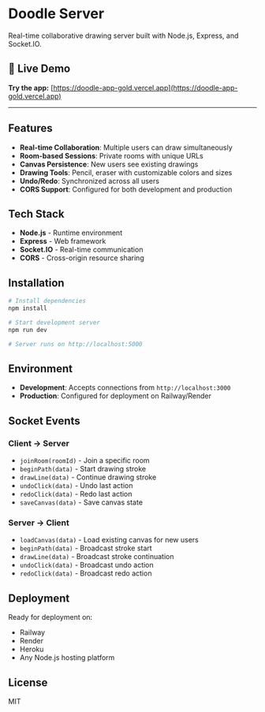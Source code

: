 # Doodle Server

Real-time collaborative drawing server built with Node.js, Express, and Socket.IO.

## 🚀 Live Demo

**Try the app:** [https://doodle-app-gold.vercel.app](https://doodle-app-gold.vercel.app)

---

## Features

- **Real-time Collaboration**: Multiple users can draw simultaneously
- **Room-based Sessions**: Private rooms with unique URLs
- **Canvas Persistence**: New users see existing drawings
- **Drawing Tools**: Pencil, eraser with customizable colors and sizes
- **Undo/Redo**: Synchronized across all users
- **CORS Support**: Configured for both development and production

## Tech Stack

- **Node.js** - Runtime environment
- **Express** - Web framework
- **Socket.IO** - Real-time communication
- **CORS** - Cross-origin resource sharing

## Installation

```bash
# Install dependencies
npm install

# Start development server
npm run dev

# Server runs on http://localhost:5000
```

## Environment

- **Development**: Accepts connections from `http://localhost:3000`
- **Production**: Configured for deployment on Railway/Render

## Socket Events

### Client → Server
- `joinRoom(roomId)` - Join a specific room
- `beginPath(data)` - Start drawing stroke
- `drawLine(data)` - Continue drawing stroke
- `undoClick(data)` - Undo last action
- `redoClick(data)` - Redo last action
- `saveCanvas(data)` - Save canvas state

### Server → Client
- `loadCanvas(data)` - Load existing canvas for new users
- `beginPath(data)` - Broadcast stroke start
- `drawLine(data)` - Broadcast stroke continuation
- `undoClick(data)` - Broadcast undo action
- `redoClick(data)` - Broadcast redo action

## Deployment

Ready for deployment on:
- Railway
- Render
- Heroku
- Any Node.js hosting platform

## License

MIT
